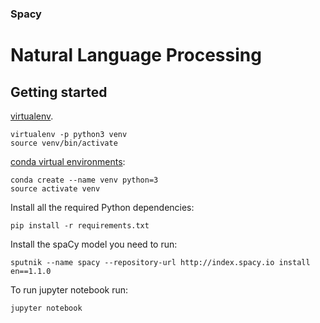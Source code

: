### Spacy
# Natural Language Processing

## Getting started
[virtualenv](https://virtualenv.pypa.io/en/stable/).

    virtualenv -p python3 venv
    source venv/bin/activate

[conda virtual environments](http://conda.pydata.org/docs/using/envs.html):

	conda create --name venv python=3
	source activate venv

Install all the required Python dependencies:

    pip install -r requirements.txt

Install the spaCy model you need to run:

    sputnik --name spacy --repository-url http://index.spacy.io install en==1.1.0

To run jupyter notebook run:

    jupyter notebook